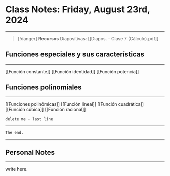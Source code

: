# Class Notes: Friday, August 23rd, 2024 
***
> [!danger]  **Recursos**
> Diapositivas: [[Diapos. - Clase 7 (Cálculo).pdf]]
## Funciones especiales y sus características
***
[[Función constante]]
[[Función identidad]]
[[Función potencia]]
## Funciones polinomiales
***
[[Funciones polinómicas]]
[[Función lineal]]
[[Función cuadrática]]
[[Función cúbica]]
[[Función racional]]



`delete me - last line`




***
`The end.`
***




## Personal Notes
***
write here.